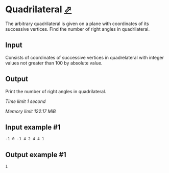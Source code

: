# Quadrilateral [⬀](https://www.e-olymp.com/en/problems/144)

The arbitrary quadrilateral is given on a plane with coordinates of its successive vertices. Find the number of right angles in quadrilateral.

## Input

Consists of coordinates of successive vertices in quadrelateral with integer values not greater than 100 by absolute value.

## Output

Print the number of right angles in quadrilateral.

_Time limit 1 second_

_Memory limit 122.17 MiB_

## Input example #1
```
-1 0 -1 4 2 4 4 1
```

## Output example #1
```
1
```
